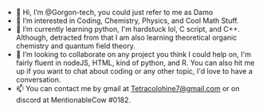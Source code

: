 - 👋 Hi, I’m @Gorgon-tech, you could just refer to me as Damo
- 👀 I’m interested in Coding, Chemistry, Physics, and Cool Math Stuff.
- 🌱 I’m currently learning python, I'm hardstuck lol, C script, and C++. Although, detracted from that I am also learning theoretical organic chemistry and quantum field theory.
- 💞️ I’m looking to collaborate on any project you think I could help on, I'm fairly fluent in nodeJS, HTML, kind of python, and R. You can also hit me up if you want to chat about coding or any other topic, I'd love to have a conversation.
- 📫 You can contact me by gmail at Tetracolohine7@gmail.com or on discord at MentionableCow #0182.

<!---
Gorgon-tech/Gorgon-tech is a ✨ special ✨ repository because its `README.md` (this file) appears on your GitHub profile.
You can click the Preview link to take a look at your changes.
--->

